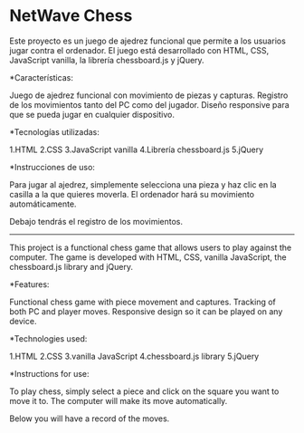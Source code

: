 
# NetWave Chess

Este proyecto es un juego de ajedrez funcional que permite a los usuarios jugar contra el ordenador. El juego está desarrollado con HTML, CSS, JavaScript vanilla, la librería chessboard.js y jQuery.

*Características:

Juego de ajedrez funcional con movimiento de piezas y capturas.
Registro de los movimientos tanto del PC como del jugador.
Diseño responsive para que se pueda jugar en cualquier dispositivo.

*Tecnologías utilizadas:

1.HTML
2.CSS
3.JavaScript vanilla
4.Librería chessboard.js
5.jQuery

*Instrucciones de uso:

Para jugar al ajedrez, simplemente selecciona una pieza y haz clic en la casilla a la que quieres moverla. El ordenador hará su movimiento automáticamente.

Debajo tendrás el registro de los movimientos.

------------------------------------------------------------------------------------

This project is a functional chess game that allows users to play against the computer. The game is developed with HTML, CSS, vanilla JavaScript, the chessboard.js library and jQuery.

*Features:

Functional chess game with piece movement and captures.
Tracking of both PC and player moves.
Responsive design so it can be played on any device.

*Technologies used:

1.HTML
2.CSS
3.vanilla JavaScript
4.chessboard.js library
5.jQuery

*Instructions for use:

To play chess, simply select a piece and click on the square you want to move it to. The computer will make its move automatically.

Below you will have a record of the moves.
